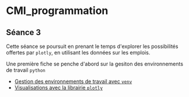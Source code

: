 # CMI_programmation

## Séance 3

Cette séance se poursuit en prenant le temps d'explorer les possibilités offertes par `plotly`, en utilisant les données sur les emplois.

Une première fiche se penche d'abord sur la gesiton des environnements de travail `python`

* <a href="./README - multienv.md">Gestion des environnements de travail avec `venv`</a>
* <a href="./README plotly.md">Visualisations avec la librairie `plotly`</a>
